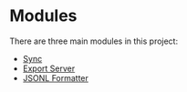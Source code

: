 # Modules

There are three main modules in this project:

- [Sync](./Sync.md)
- [Export Server](<./Export Server.md>)
- [JSONL Formatter](<./JSONL Formatter.md>)

